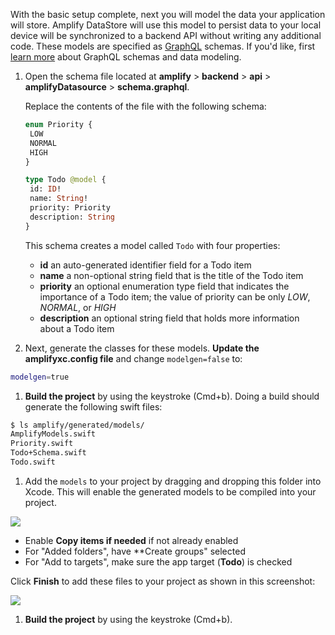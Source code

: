 With the basic setup complete, next you will model the data your application will store. Amplify DataStore will use this model to persist data to your local device will be synchronized to a backend API without writing any additional code. These models are specified as [GraphQL](http://graphql.org/) schemas. If you'd like, first [learn more](~/cli/graphql-transformer/overview.md) about GraphQL schemas and data modeling.

1. Open the schema file located at **amplify** > **backend** > **api** > **amplifyDatasource** > **schema.graphql**.  

    Replace the contents of the file with the following schema:

    ```graphql
   enum Priority {
     LOW
     NORMAL
     HIGH
   }

   type Todo @model {
     id: ID!
     name: String!
     priority: Priority
     description: String
   }
    ```

    This schema creates a model called `Todo` with four properties:

    - **id** an auto-generated identifier field for a Todo item
    - **name** a non-optional string field that is the title of the Todo item
    - **priority** an optional enumeration type field that indicates the importance of a Todo item; the value of priority can be only *LOW*, *NORMAL*, or *HIGH*
    - **description** an optional string field that holds more information about a Todo item

1. Next, generate the classes for these models. **Update the amplifyxc.config file** and change `modelgen=false` to:
  ```bash
  modelgen=true
  ```

1. **Build the project** by using the keystroke (Cmd+b).  Doing a build should generate the following swift files:
  ```bash
  $ ls amplify/generated/models/
  AmplifyModels.swift
  Priority.swift
  Todo+Schema.swift
  Todo.swift
  ```

1. Add the `models` to your project by dragging and dropping this folder into Xcode.  This will enable the generated models to be compiled into your project.

  ![](~/images/lib/getting-started/ios/gen-model-ios-drag.png)

  * Enable **Copy items if needed** if not already enabled
  * For "Added folders", have **Create groups" selected
  * For "Add to targets", make sure the app target (**Todo**) is checked

  Click **Finish** to add these files to your project as shown in this screenshot:

  ![](~/images/lib/getting-started/ios/gen-model-ios-copy.png)

1. **Build the project** by using the keystroke (Cmd+b).
